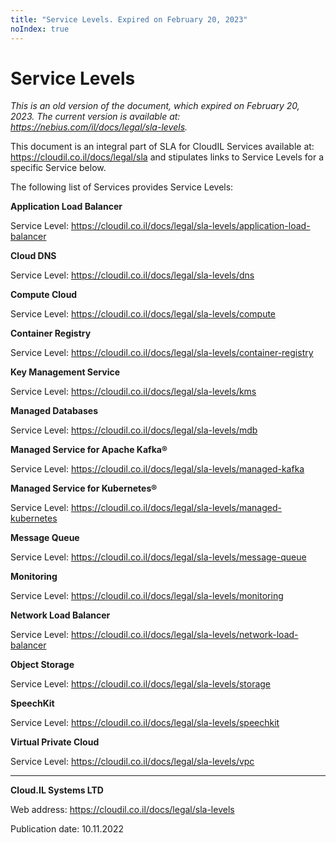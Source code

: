 ```yaml
---
title: "Service Levels. Expired on February 20, 2023"
noIndex: true
---
```


# Service Levels

*This is an old version of the document, which expired on February 20, 2023. The current version is available at: <https://nebius.com/il/docs/legal/sla-levels>.*

This document is an integral part of SLA for CloudIL Services available at: <https://cloudil.co.il/docs/legal/sla> and stipulates links to Service Levels for a specific Service below.

The following list of Services provides Service Levels:

**Application Load Balancer**

Service Level: <https://cloudil.co.il/docs/legal/sla-levels/application-load-balancer>

**Cloud DNS**

Service Level: <https://cloudil.co.il/docs/legal/sla-levels/dns>

**Compute Cloud**

Service Level: <https://cloudil.co.il/docs/legal/sla-levels/compute>

**Container Registry**

Service Level: <https://cloudil.co.il/docs/legal/sla-levels/container-registry>

**Key Management Service**

Service Level: <https://cloudil.co.il/docs/legal/sla-levels/kms>

**Managed Databases**

Service Level: <https://cloudil.co.il/docs/legal/sla-levels/mdb>

**Managed Service for Apache Kafka®**

Service Level: <https://cloudil.co.il/docs/legal/sla-levels/managed-kafka>

**Managed Service for Kubernetes®**

Service Level: <https://cloudil.co.il/docs/legal/sla-levels/managed-kubernetes>

**Message Queue**

Service Level: <https://cloudil.co.il/docs/legal/sla-levels/message-queue>

**Monitoring**

Service Level: <https://cloudil.co.il/docs/legal/sla-levels/monitoring>

**Network Load Balancer**

Service Level: <https://cloudil.co.il/docs/legal/sla-levels/network-load-balancer>

**Object Storage**

Service Level: <https://cloudil.co.il/docs/legal/sla-levels/storage>

**SpeechKit**

Service Level: <https://cloudil.co.il/docs/legal/sla-levels/speechkit>

**Virtual Private Cloud**

Service Level: <https://cloudil.co.il/docs/legal/sla-levels/vpc>

_______________________

**Cloud.IL Systems LTD**

Web address: <https://cloudil.co.il/docs/legal/sla-levels>

Publication date: 10.11.2022
